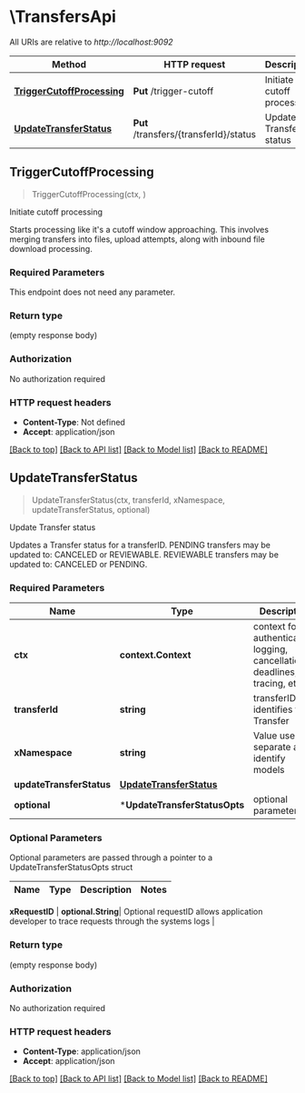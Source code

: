 # \TransfersApi

All URIs are relative to *http://localhost:9092*

Method | HTTP request | Description
------------- | ------------- | -------------
[**TriggerCutoffProcessing**](TransfersApi.md#TriggerCutoffProcessing) | **Put** /trigger-cutoff | Initiate cutoff processing
[**UpdateTransferStatus**](TransfersApi.md#UpdateTransferStatus) | **Put** /transfers/{transferId}/status | Update Transfer status



## TriggerCutoffProcessing

> TriggerCutoffProcessing(ctx, )

Initiate cutoff processing

Starts processing like it's a cutoff window approaching. This involves merging transfers into files, upload attempts, along with inbound file download processing.

### Required Parameters

This endpoint does not need any parameter.

### Return type

 (empty response body)

### Authorization

No authorization required

### HTTP request headers

- **Content-Type**: Not defined
- **Accept**: application/json

[[Back to top]](#) [[Back to API list]](../README.md#documentation-for-api-endpoints)
[[Back to Model list]](../README.md#documentation-for-models)
[[Back to README]](../README.md)


## UpdateTransferStatus

> UpdateTransferStatus(ctx, transferId, xNamespace, updateTransferStatus, optional)

Update Transfer status

Updates a Transfer status for a transferID.  PENDING transfers may be updated to: CANCELED or REVIEWABLE. REVIEWABLE transfers may be updated to: CANCELED or PENDING. 

### Required Parameters


Name | Type | Description  | Notes
------------- | ------------- | ------------- | -------------
**ctx** | **context.Context** | context for authentication, logging, cancellation, deadlines, tracing, etc.
**transferId** | **string**| transferID that identifies the Transfer | 
**xNamespace** | **string**| Value used to separate and identify models | 
**updateTransferStatus** | [**UpdateTransferStatus**](UpdateTransferStatus.md)|  | 
 **optional** | ***UpdateTransferStatusOpts** | optional parameters | nil if no parameters

### Optional Parameters

Optional parameters are passed through a pointer to a UpdateTransferStatusOpts struct


Name | Type | Description  | Notes
------------- | ------------- | ------------- | -------------



 **xRequestID** | **optional.String**| Optional requestID allows application developer to trace requests through the systems logs | 

### Return type

 (empty response body)

### Authorization

No authorization required

### HTTP request headers

- **Content-Type**: application/json
- **Accept**: application/json

[[Back to top]](#) [[Back to API list]](../README.md#documentation-for-api-endpoints)
[[Back to Model list]](../README.md#documentation-for-models)
[[Back to README]](../README.md)

